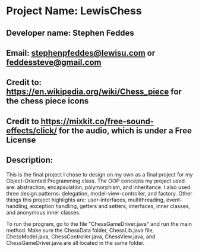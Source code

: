 # Project Name: LewisChess
## Developer name: Stephen Feddes
## Email: stephenpfeddes@lewisu.com or feddessteve@gmail.com
## Credit to: https://en.wikipedia.org/wiki/Chess_piece for the chess piece icons
## Credit to https://mixkit.co/free-sound-effects/click/ for the audio, which is under a Free License
## Description:
This is the final project I chose to design on my own as a final project for my Object-Oriented Programming class.
The OOP concepts my project used are: abstraction, encapsulation, polymorphism, and inheritance. I also used three design patterns: delegation, model-view-controller, and factory.
Other things this project highlights are: user-interfaces, multithreading, event-handling, exception handling, getters and setters, interfaces, inner classes, and anonymous inner classes.

To run the program, go to the file "ChessGameDriver.java" and run the main method. Make sure the ChessData folder, ChessLib.java file, ChessModel.java, ChessController.java, ChessView.java, and ChessGameDriver.java are all located in the same folder.